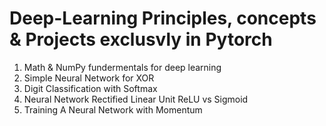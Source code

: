 # Deep-Learning Principles, concepts & Projects exclusvly in Pytorch
1. Math & NumPy fundermentals for deep learning
2. Simple Neural Network for XOR
3. Digit Classification with Softmax
4. Neural Network Rectified Linear Unit ReLU vs Sigmoid
5. Training A Neural Network with Momentum
